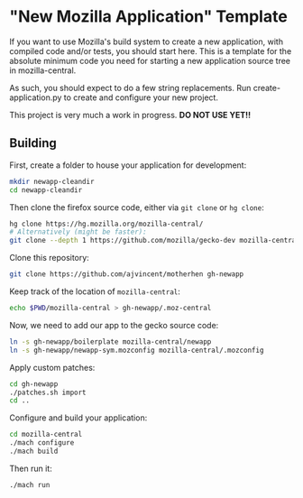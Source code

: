 # "New Mozilla Application" Template

If you want to use Mozilla's build system to create a new application, with compiled code and/or tests, you should start here.  This is a template for the absolute minimum code you need for starting a new application source tree in mozilla-central.

As such, you should expect to do a few string replacements.  Run create-application.py to create and configure your new project.

This project is very much a work in progress.  **DO NOT USE YET!!**

## Building

First, create a folder to house your application for development:
```bash
mkdir newapp-cleandir
cd newapp-cleandir
```

Then clone the firefox source code, either via `git clone` or `hg clone`:
```bash
hg clone https://hg.mozilla.org/mozilla-central/
# Alternatively (might be faster):
git clone --depth 1 https://github.com/mozilla/gecko-dev mozilla-central
```

Clone this repository:
```bash
git clone https://github.com/ajvincent/motherhen gh-newapp
```

Keep track of the location of `mozilla-central`:
```bash
echo $PWD/mozilla-central > gh-newapp/.moz-central
```

Now, we need to add our app to the gecko source code:
```bash
ln -s gh-newapp/boilerplate mozilla-central/newapp
ln -s gh-newapp/newapp-sym.mozconfig mozilla-central/.mozconfig
```

Apply custom patches:
```bash
cd gh-newapp
./patches.sh import
cd ..
```

Configure and build your application:
```bash
cd mozilla-central
./mach configure
./mach build
```

Then run it:
```bash
./mach run
```